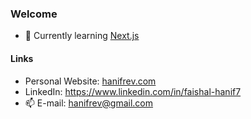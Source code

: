 ### Welcome

- 🌱 Currently learning [Next.js](https://nextjs.org/)

#### Links
- Personal Website: [hanifrev.com](http://hanifrev.com/)
- LinkedIn: https://www.linkedin.com/in/faishal-hanif7
- 📫 E-mail: [hanifrev@gmail.com](mailto:hanifrev@gmail.com)

<!-- [![Top Langs](https://github-readme-stats.vercel.app/api/top-langs/?username=hanifrev)](https://github.com/anuraghazra/github-readme-stats) -->
<!--
**hanifrev/hanifrev** is a ✨ _special_ ✨ repository because its `README.md` (this file) appears on your GitHub profile.

Here are some ideas to get you started:

- 🔭 I’m currently working on ...
- 🌱 I’m currently learning ...
- 👯 I’m looking to collaborate on ...
- 🤔 I’m looking for help with ...
- 💬 Ask me about ...
- 📫 How to reach me: ...
- 😄 Pronouns: ...
- ⚡ Fun fact: ...
-->
